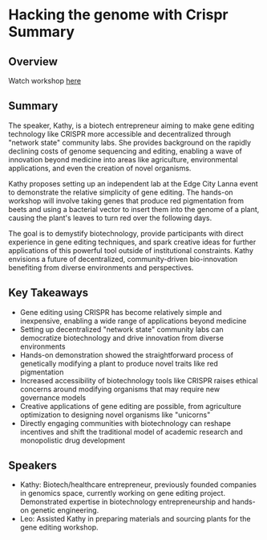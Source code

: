 # Hacking the genome with Crispr Summary

## Overview
Watch workshop [here](https://streameth.org/edge_city/watch?session=670f9cb350c4a85480e5d883)

## Summary
The speaker, Kathy, is a biotech entrepreneur aiming to make gene editing technology like CRISPR more accessible and decentralized through "network state" community labs. She provides background on the rapidly declining costs of genome sequencing and editing, enabling a wave of innovation beyond medicine into areas like agriculture, environmental applications, and even the creation of novel organisms.

Kathy proposes setting up an independent lab at the Edge City Lanna event to demonstrate the relative simplicity of gene editing. The hands-on workshop will involve taking genes that produce red pigmentation from beets and using a bacterial vector to insert them into the genome of a plant, causing the plant's leaves to turn red over the following days.

The goal is to demystify biotechnology, provide participants with direct experience in gene editing techniques, and spark creative ideas for further applications of this powerful tool outside of institutional constraints. Kathy envisions a future of decentralized, community-driven bio-innovation benefiting from diverse environments and perspectives.

## Key Takeaways
- Gene editing using CRISPR has become relatively simple and inexpensive, enabling a wide range of applications beyond medicine
- Setting up decentralized "network state" community labs can democratize biotechnology and drive innovation from diverse environments
- Hands-on demonstration showed the straightforward process of genetically modifying a plant to produce novel traits like red pigmentation
- Increased accessibility of biotechnology tools like CRISPR raises ethical concerns around modifying organisms that may require new governance models
- Creative applications of gene editing are possible, from agriculture optimization to designing novel organisms like "unicorns"
- Directly engaging communities with biotechnology can reshape incentives and shift the traditional model of academic research and monopolistic drug development

## Speakers
- Kathy: Biotech/healthcare entrepreneur, previously founded companies in genomics space, currently working on gene editing project. Demonstrated expertise in biotechnology entrepreneurship and hands-on genetic engineering.
- Leo: Assisted Kathy in preparing materials and sourcing plants for the gene editing workshop.

